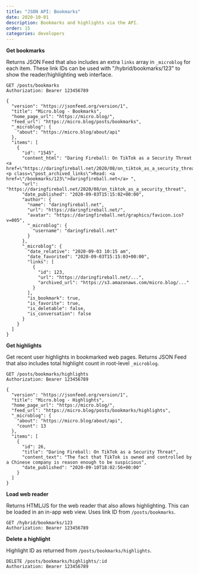 ```yaml
---
title: "JSON API: Bookmarks"
date: 2020-10-01
description: Bookmarks and highlights via the API.
order: 15
categories: developers
---
```


**Get bookmarks**

Returns JSON Feed that also includes an extra `links` array in `_microblog` for each item. These link IDs can be used with "/hybrid/bookmarks/123" to show the reader/highlighting web interface.

```
GET /posts/bookmarks
Authorization: Bearer 123456789
```

```
{
  "version": "https://jsonfeed.org/version/1",
  "title": "Micro.blog - Bookmarks",
  "home_page_url": "https://micro.blog/",
  "feed_url": "https://micro.blog/posts/bookmarks",
  "_microblog": {
    "about": "https://micro.blog/about/api"
  },
  "items": [
    {
      "id": "1545",
      "content_html": "Daring Fireball: On TikTok as a Security Threat <a href=\"https://daringfireball.net/2020/08/on_tiktok_as_a_security_threat\">daringfireball.net</a><p class=\"post_archived_links\">Read: <a href=\"/bookmarks/123\">daringfireball.net</a> ",
      "url": "https://daringfireball.net/2020/08/on_tiktok_as_a_security_threat",
      "date_published": "2020-09-03T15:15:02+00:00",
      "author": {
        "name": "daringfireball.net",
        "url": "https://daringfireball.net/",
        "avatar": "https://daringfireball.net/graphics/favicon.ico?v=005",
        "_microblog": {
          "username": "daringfireball.net"
        }
      },
      "_microblog": {
        "date_relative": "2020-09-03 10:15 am",
        "date_favorited": "2020-09-03T15:15:03+00:00",
        "links": [
          {
            "id": 123,
            "url": "https://daringfireball.net/...",
            "archived_url": "https://s3.amazonaws.com/micro.blog/..."
          }
        ],
        "is_bookmark": true,
        "is_favorite": true,
        "is_deletable": false,
        "is_conversation": false
      }
    }
  ]
}
```

**Get highlights**

Get recent user highlights in bookmarked web pages. Returns JSON Feed that also includes total highlight count in root-level `_microblog`.

```
GET /posts/bookmarks/highlights
Authorization: Bearer 123456789
```

```
{
  "version": "https://jsonfeed.org/version/1",
  "title": "Micro.blog - Highlights",
  "home_page_url": "https://micro.blog/",
  "feed_url": "https://micro.blog/posts/bookmarks/highlights",
  "_microblog": {
    "about": "https://micro.blog/about/api",
    "count": 13
  },
  "items": [
    {
      "id": 26,
      "title": "Daring Fireball: On TikTok as a Security Threat",
      "content_text": "The fact that TikTok is owned and controlled by a Chinese company is reason enough to be suspicious",
      "date_published": "2020-09-10T18:02:56+00:00"
    }
  ]
}
```

**Load web reader**

Returns HTML/JS for the web reader that also allows highlighting. This can be loaded in an in-app web view. Uses link ID from `/posts/bookmarks`.

```
GET /hybrid/bookmarks/123
Authorization: Bearer 123456789
```

**Delete a highlight**

Highlight ID as returned from `/posts/bookmarks/highlights`.

```
DELETE /posts/bookmarks/highlights/:id
Authorization: Bearer 123456789
```
